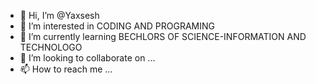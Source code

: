 - 👋 Hi, I’m @Yaxsesh
- 👀 I’m interested in CODING AND PROGRAMING
- 🌱 I’m currently learning BECHLORS OF SCIENCE-INFORMATION AND TECHNOLOGO
- 💞️ I’m looking to collaborate on ...
- 📫 How to reach me ...

<!---
Yaxsesh/Yaxsesh is a ✨ special ✨ repository because its `README.md` (this file) appears on your GitHub profile.
You can click the Preview link to take a look at your changes.
--->
